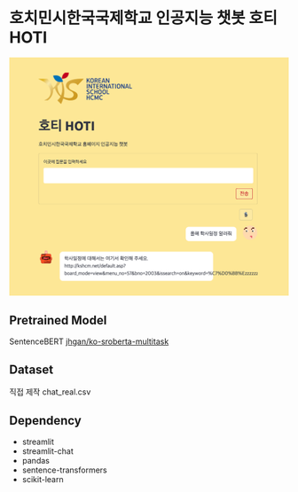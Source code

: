 # 호치민시한국국제학교 인공지능 챗봇 호티 HOTI

![캡처](result.png)

## Pretrained Model

SentenceBERT [jhgan/ko-sroberta-multitask](https://huggingface.co/jhgan/ko-sroberta-multitask)

## Dataset

직접 제작 chat_real.csv

## Dependency

- streamlit
- streamlit-chat
- pandas
- sentence-transformers
- scikit-learn

